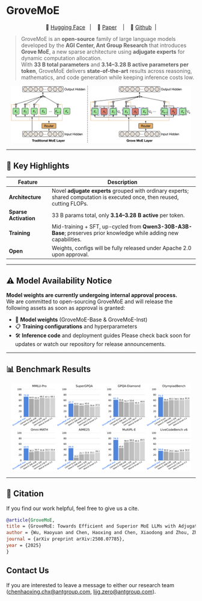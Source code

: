 # **GroveMoE**
<!-- [![arXiv](https://img.shields.io/badge/arXiv-2508.07785-b31b1b.svg)](https://arxiv.org/abs/2508.07785)
[![Hugging Face](https://img.shields.io/badge/Hugging%20Face-FFD21E?logo=huggingface&logoColor=000)](https://huggingface.co/inclusionAI) -->

<p align="center">
🤗 <a href="https://huggingface.co/inclusionAI">Hugging Face</a>&nbsp&nbsp | &nbsp&nbsp 📑 <a href="https://arxiv.org/abs/2508.07785">Paper</a> &nbsp&nbsp | &nbsp&nbsp 🔗 <a href="https://github.com/inclusionAI/GroveMoE">Github</a>&nbsp&nbsp|

> GroveMoE is an **open-source** family of large language models developed by the **AGI Center, Ant Group Research**  that introduces **Grove MoE**, a new sparse architecture using **adjugate experts** for dynamic computation allocation.  
With **33 B total parameters** and **3.14–3.28 B active parameters per token**, GroveMoE delivers **state-of-the-art** results across reasoning, mathematics, and code generation while keeping inference costs low.

<p align="center"><img src="assets/grovemoe.png" width="95%"></p>

---

## 🌳 Key Highlights
| Feature | Description |
|---------|-------------|
| **Architecture** | Novel **adjugate experts** grouped with ordinary experts; shared computation is executed once, then reused, cutting FLOPs. |
| **Sparse Activation** | 33 B params total, only **3.14–3.28 B active** per token. |
| **Training** | Mid-training + SFT, up-cycled from **Qwen3-30B-A3B-Base**; preserves prior knowledge while adding new capabilities. |
| **Open** | Weights, configs will be fully released under Apache 2.0 upon approval. |

---

## ⚠️ Model Availability Notice
**Model weights are currently undergoing internal approval process.**  
We are committed to open-sourcing GroveMoE and will release the following assets as soon as approval is granted:
- 🤗 **Model weights** (GroveMoE-Base & GroveMoE-Inst)
- 📋 **Training configurations** and hyperparameters
- 🛠️ **Inference code** and deployment guides
Please check back soon for updates or watch our repository for release announcements.

---

## 📊 Benchmark Results

<p align="center"><img src="assets/results.png" width="95%"></p>

---

## 📖 Citation
If you find our work helpful, feel free to give us a cite.
```bibtex
@article{GroveMoE,
title = {GroveMoE: Towards Efficient and Superior MoE LLMs with Adjugate Experts},
author = {Wu, Haoyuan and Chen, Haoxing and Chen, Xiaodong and Zhou, Zhanchao and Chen, Tieyuan and Zhuang, Yihong and Lu, Guoshan and Zhao, Junbo and Liu, Lin and Huang, Zenan and Lan, Zhenzhong and Yu, Bei and Li, Jianguo},
journal = {arXiv preprint arXiv:2508.07785},
year = {2025}
}
```

## Contact Us
If you are interested to leave a message to either our research team (chenhaoxing.chx@antgroup.com, lijg.zero@antgroup.com).